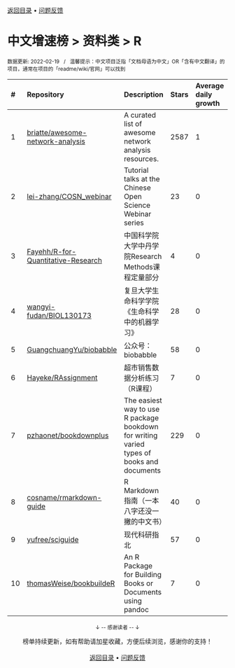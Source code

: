 <a href="https://github.com/GrowingGit/GitHub-Chinese-Top-Charts#github中文排行榜">返回目录</a> • <a href="/content/docs/feedback.md">问题反馈</a>

# 中文增速榜 > 资料类 > R
<sub>数据更新: 2022-02-19&nbsp;&nbsp;&nbsp;/&nbsp;&nbsp;&nbsp;温馨提示：中文项目泛指「文档母语为中文」OR「含有中文翻译」的项目，通常在项目的「readme/wiki/官网」可以找到</sub>

|#|Repository|Description|Stars|Average daily growth|Updated|
|:-|:-|:-|:-|:-|:-|
|1|[briatte/awesome-network-analysis](https://github.com/briatte/awesome-network-analysis)|A curated list of awesome network analysis resources.|2587|1|2021-11-17|
|2|[lei-zhang/COSN_webinar](https://github.com/lei-zhang/COSN_webinar)|Tutorial talks at the Chinese Open Science Webinar series|23|0|2021-08-31|
|3|[Fayehh/R-for-Quantitative-Research](https://github.com/Fayehh/R-for-Quantitative-Research)|中国科学院大学中丹学院Research Methods课程定量部分|4|0|2021-08-23|
|4|[wangyi-fudan/BIOL130173](https://github.com/wangyi-fudan/BIOL130173)|复旦大学生命科学学院《生命科学中的机器学习》|28|0|2021-10-02|
|5|[GuangchuangYu/biobabble](https://github.com/GuangchuangYu/biobabble)|公众号：biobabble|58|0|2021-09-26|
|6|[Hayeke/RAssignment](https://github.com/Hayeke/RAssignment)|超市销售数据分析练习（R课程）|7|0|2021-10-10|
|7|[pzhaonet/bookdownplus](https://github.com/pzhaonet/bookdownplus)|The easiest way to use R package bookdown for  writing varied types of books and documents |229|0|2021-12-31|
|8|[cosname/rmarkdown-guide](https://github.com/cosname/rmarkdown-guide)|R Markdown 指南（一本八字还没一撇的中文书）|40|0|2022-02-15|
|9|[yufree/sciguide](https://github.com/yufree/sciguide)|现代科研指北|57|0|2021-12-22|
|10|[thomasWeise/bookbuildeR](https://github.com/thomasWeise/bookbuildeR)|An R Package for Building Books or Documents using pandoc|7|0|2021-08-31|

<div align="center">
    <p><sub>↓ -- 感谢读者 -- ↓</sub></p>
    榜单持续更新，如有帮助请加星收藏，方便后续浏览，感谢你的支持！
</div>

<br/>

<div align="center"><a href="https://github.com/GrowingGit/GitHub-Chinese-Top-Charts#github中文排行榜">返回目录</a> • <a href="/content/docs/feedback.md">问题反馈</a></div>
